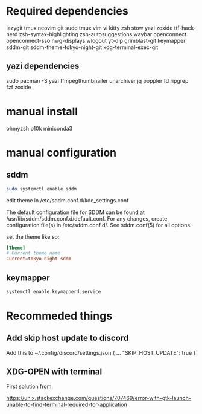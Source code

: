 <!-- TODO: remove some dependencis and make install script instead -->
# Required dependencies
lazygit
tmux
neovim
git
sudo
tmux
vim 
vi
kitty
zsh
stow
yazi
zoxide
ttf-hack-nerd
zsh-syntax-highlighting
zsh-autosuggestions
waybar
openconnect
openconnect-sso
nwg-displays <!-- super useful -->
wlogout
yt-dlp
grimblast-git
keymapper
sddm-git
sddm-theme-tokyo-night-git
xdg-terminal-exec-git

## yazi dependencies
sudo pacman -S yazi ffmpegthumbnailer unarchiver jq poppler fd ripgrep fzf zoxide

# manual install
ohmyzsh
p10k
miniconda3 <!-- install from website -->

# manual configuration

## sddm

```bash
sudo systemctl enable sddm
```


edit theme in /etc/sddm.conf.d/kde_settings.conf

The default configuration file for SDDM can be found at /usr/lib/sddm/sddm.conf.d/default.conf. For any changes, create configuration file(s) in /etc/sddm.conf.d/. See sddm.conf(5) for all options.


set the theme like so:

```conf
[Theme]
# Current theme name
Current=tokyo-night-sddm
```



## keymapper 
```bash
systemctl enable keymapperd.service
```
# Recommeded things
## Add skip host update to discord
Add this to ~/.config/discord/settings.json
{
...
  "SKIP_HOST_UPDATE": true
}

## XDG-OPEN with terminal
First solution from: 

https://unix.stackexchange.com/questions/707469/error-with-gtk-launch-unable-to-find-terminal-required-for-application 
